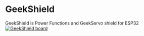 # GeekShield
GeekShield is Power Functions and GeekServo shield for ESP32
[![GeekShield board](https://i.postimg.cc/nsvQcyZ2/IMG-9978-thumb.jpg "GeekShield")](https://postimg.cc/nsvQcyZ2)

